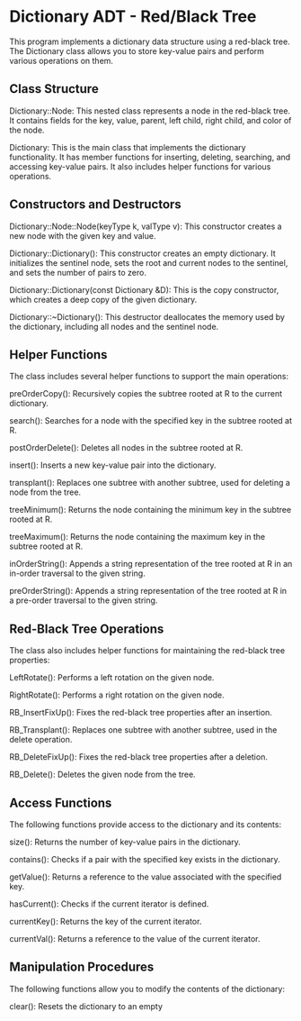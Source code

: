 # Dictionary ADT - Red/Black Tree

This program implements a dictionary data structure using a red-black tree. The Dictionary class allows you to store key-value pairs and perform various operations on them.

## Class Structure

Dictionary::Node: This nested class represents a node in the red-black tree. It contains fields for the key, value, parent, left child, right child, and color of the node.

Dictionary: This is the main class that implements the dictionary functionality. It has member functions for inserting, deleting, searching, and accessing key-value pairs. It also includes helper functions for various operations.

## Constructors and Destructors

Dictionary::Node::Node(keyType k, valType v): This constructor creates a new node with the given key and value.

Dictionary::Dictionary(): This constructor creates an empty dictionary. It initializes the sentinel node, sets the root and current nodes to the sentinel, and sets the number of pairs to zero.

Dictionary::Dictionary(const Dictionary &D): This is the copy constructor, which creates a deep copy of the given dictionary.

Dictionary::~Dictionary(): This destructor deallocates the memory used by the dictionary, including all nodes and the sentinel node.

## Helper Functions

The class includes several helper functions to support the main operations:

preOrderCopy(): Recursively copies the subtree rooted at R to the current dictionary.

search(): Searches for a node with the specified key in the subtree rooted at R.

postOrderDelete(): Deletes all nodes in the subtree rooted at R.

insert(): Inserts a new key-value pair into the dictionary.

transplant(): Replaces one subtree with another subtree, used for deleting a node from the tree.

treeMinimum(): Returns the node containing the minimum key in the subtree rooted at R.

treeMaximum(): Returns the node containing the maximum key in the subtree rooted at R.

inOrderString(): Appends a string representation of the tree rooted at R in an in-order traversal to the given string.

preOrderString(): Appends a string representation of the tree rooted at R in a pre-order traversal to the given string.

## Red-Black Tree Operations

The class also includes helper functions for maintaining the red-black tree properties:

LeftRotate(): Performs a left rotation on the given node.

RightRotate(): Performs a right rotation on the given node.

RB_InsertFixUp(): Fixes the red-black tree properties after an insertion.

RB_Transplant(): Replaces one subtree with another subtree, used in the delete operation.

RB_DeleteFixUp(): Fixes the red-black tree properties after a deletion.

RB_Delete(): Deletes the given node from the tree.

## Access Functions
The following functions provide access to the dictionary and its contents:

size(): Returns the number of key-value pairs in the dictionary.

contains(): Checks if a pair with the specified key exists in the dictionary.

getValue(): Returns a reference to the value associated with the specified key.

hasCurrent(): Checks if the current iterator is defined.

currentKey(): Returns the key of the current iterator.

currentVal(): Returns a reference to the value of the current iterator.

## Manipulation Procedures

The following functions allow you to modify the contents of the dictionary:

clear(): Resets the dictionary to an empty